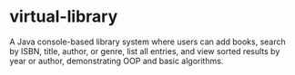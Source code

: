 # virtual-library
A Java console-based library system where users can add books, search by ISBN, title, author, or genre, list all entries, and view sorted results by year or author, demonstrating OOP and basic algorithms.
